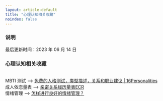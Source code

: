 ```yaml
---
layout: article-default
title: "心理认知相关收藏"
noindex: false
---
```


<article>
    <h3>说明</h3>
    最后更新时间：2023 年 06 月 14 日
    <h3>心理认知相关收藏</h3>
    <br>MBTI 测试 --> <a target="_blank" rel="noopener nofollow" href="https://www.16personalities.com/ch">免费的人格测试，类型描述，关系和职业建议 | 16Personalities</a>
    <br>成人依恋量表 --> <a target="_blank" rel="noopener nofollow" href="https://www.psy525.cn/ceshi/84333.html">亲密关系经历量表ECR</a>
    <br>情绪管理 --> <a target="_blank" rel="noopener nofollow" href="https://daily.zhihu.com/story/9761889">怎样进行良好的情绪管理？</a>
    <!-- <br> <a target="_blank" rel="noopener nofollow" href=""></a> -->
</article>